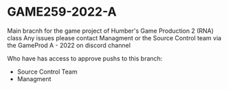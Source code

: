 # GAME259-2022-A

Main bracnh for the  game project of Humber's Game Production 2 (RNA) class
Any issues please contact Managment or the Source Control team via the GameProd A - 2022 on discord channel

Who have has access to approve pushs to this branch:
- Source Control Team
- Managment
